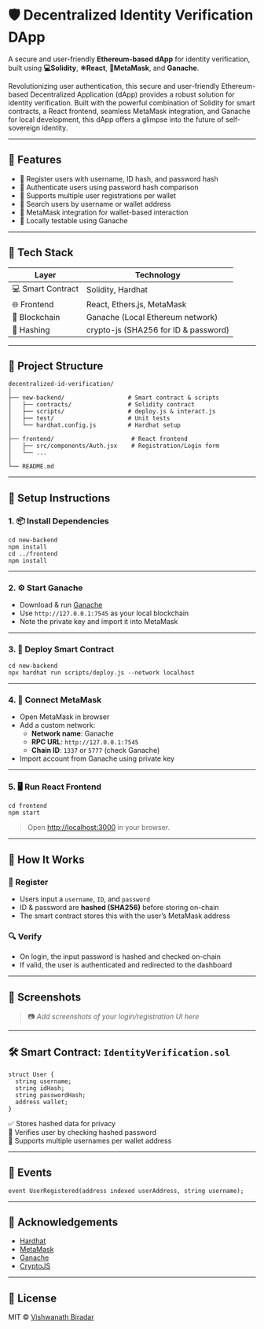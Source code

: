 # 🛡️ Decentralized Identity Verification DApp

A secure and user-friendly **Ethereum-based dApp** for identity verification, built using **💻Solidity**, **⚛️React**, **🦊MetaMask**, and **Ganache**.

Revolutionizing user authentication, this secure and user-friendly Ethereum-based Decentralized Application (dApp) provides a robust solution for identity verification. Built with the powerful combination of Solidity for smart contracts, a React frontend, seamless MetaMask integration, and Ganache for local development, this dApp offers a glimpse into the future of self-sovereign identity.

---

## 🚀 Features

- 🧾 Register users with username, ID hash, and password hash
- 🔐 Authenticate users using password hash comparison
- 🔄 Supports multiple user registrations per wallet
- 🔎 Search users by username or wallet address
- 🦊 MetaMask integration for wallet-based interaction
- 🧪 Locally testable using Ganache

---

## 🧰 Tech Stack

| Layer           | Technology                             |
|-----------------|----------------------------------------|
| 💻 Smart Contract | Solidity, Hardhat                    |
| 🌐 Frontend      | React, Ethers.js, MetaMask            |
| 🔗 Blockchain    | Ganache (Local Ethereum network)       |
| 🧠 Hashing       | crypto-js (SHA256 for ID & password)   |

---

## 📁 Project Structure

```
decentralized-id-verification/
│
├── new-backend/                  # Smart contract & scripts
│   ├── contracts/                # Solidity contract
│   ├── scripts/                  # deploy.js & interact.js
│   ├── test/                     # Unit tests
│   └── hardhat.config.js         # Hardhat setup
│
├── frontend/                      # React frontend
│   ├── src/components/Auth.jsx    # Registration/Login form
│   └── ...
│
└── README.md
```

---

## 🔧 Setup Instructions

### 1. 📦 Install Dependencies

```
cd new-backend
npm install
cd ../frontend
npm install
```

---

### 2. ⚙️ Start Ganache

- Download & run [Ganache](https://trufflesuite.com/ganache/)
- Use `http://127.0.0.1:7545` as your local blockchain
- Note the private key and import it into MetaMask

---

### 3. 🚀 Deploy Smart Contract

```
cd new-backend
npx hardhat run scripts/deploy.js --network localhost
```

---

### 4. 🧠 Connect MetaMask

- Open MetaMask in browser
- Add a custom network:
  - **Network name**: Ganache
  - **RPC URL**: `http://127.0.0.1:7545`
  - **Chain ID**: `1337` or `5777` (check Ganache)
- Import account from Ganache using private key

---

### 5. 🖥️ Run React Frontend

```
cd frontend
npm start
```

> Open [http://localhost:3000](http://localhost:3000) in your browser.

---

## 🔐 How It Works

### 🧾 Register
- Users input a `username`, `ID`, and `password`
- ID & password are **hashed (SHA256)** before storing on-chain
- The smart contract stores this with the user’s MetaMask address

### 🔍 Verify
- On login, the input password is hashed and checked on-chain
- If valid, the user is authenticated and redirected to the dashboard

---

## 📸 Screenshots

> 📷 *Add screenshots of your login/registration UI here*

---

## 🛠 Smart Contract: `IdentityVerification.sol`

```solidity
struct User {
  string username;
  string idHash;
  string passwordHash;
  address wallet;
}
```

✅ Stores hashed data for privacy  
🔐 Verifies user by checking hashed password  
🧾 Supports multiple usernames per wallet address  

---

## 📢 Events

```solidity
event UserRegistered(address indexed userAddress, string username);
```

---


## 🤝 Acknowledgements

- [Hardhat](https://hardhat.org/)
- [MetaMask](https://metamask.io/)
- [Ganache](https://trufflesuite.com/ganache/)
- [CryptoJS](https://www.npmjs.com/package/crypto-js)

---

## 📄 License

MIT © [Vishwanath Biradar](https://github.com/vishwanath090)
